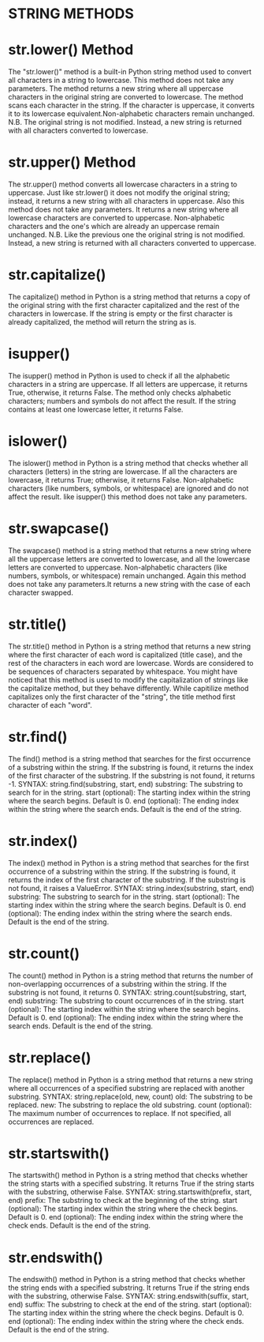 # STRING METHODS 
# str.lower() Method
The "str.lower()" method is a built-in Python string method used to convert all characters in a string to lowercase. This method does not take any parameters. The method returns a new string where all uppercase characters in the original string are converted to lowercase.
The method scans each character in the string. If the character is uppercase, it converts it to its lowercase equivalent.Non-alphabetic characters remain unchanged.
N.B. The original string is not modified. Instead, a new string is returned with all characters converted to lowercase.

# str.upper() Method
The str.upper() method converts all lowercase characters in a string to uppercase. Just like str.lower() it does not modify the original string; instead, it returns a new string with all characters in uppercase. Also this method does not take any parameters. 
It returns a new string where all lowercase characters are converted to uppercase. Non-alphabetic characters and the one's which are already an uppercase remain unchanged.
N.B. Like the previous one the original string is not modified. Instead, a new string is returned with all characters converted to uppercase.

# str.capitalize()
The capitalize() method in Python is a string method that returns a copy of the original string with the first character capitalized and the rest of the characters in lowercase. If the string is empty or the first character is already capitalized, the method will return the string as is.

# isupper()
The isupper() method in Python is used to check if all the alphabetic characters in a string are uppercase. If all letters are uppercase, it returns True, otherwise, it returns False. The method only checks alphabetic characters; numbers and symbols do not affect the result.
If the string contains at least one lowercase letter, it returns False.

# islower()
The islower() method in Python is a string method that checks whether all characters (letters) in the string are lowercase. If all the characters are lowercase, it returns True; otherwise, it returns False. Non-alphabetic characters (like numbers, symbols, or whitespace) are ignored and do not affect the result.
like isupper() this method does not take any parameters.

# str.swapcase()
The swapcase() method is a string method that returns a new string where all the uppercase letters are converted to lowercase, and all the lowercase letters are converted to uppercase. Non-alphabetic characters (like numbers, symbols, or whitespace) remain unchanged.
Again this method does not take any parameters.It returns a new string with the case of each character swapped.

# str.title()
The str.title() method in Python is a string method that returns a new string where the first character of each word is capitalized (title case), and the rest of the characters in each word are lowercase. Words are considered to be sequences of characters separated by whitespace.
You might have noticed that this method is used to modify the capitalization of strings like the capitalize method, but they behave differently. While capitilize method capitalizes only the first character of the "string", the title method first character of each "word".

# str.find()
The find() method is a string method that searches for the first occurrence of a substring within the string. If the substring is found, it returns the index of the first character of the substring. If the substring is not found, it returns -1.
SYNTAX: string.find(substring, start, end)
    substring: The substring to search for in the string.
    start (optional): The starting index within the string where the search begins. Default is 0.
    end (optional): The ending index within the string where the search ends. Default is the end of the string.

# str.index()
The index() method in Python is a string method that searches for the first occurrence of a substring within the string. If the substring is found, it returns the index of the first character of the substring. If the substring is not found, it raises a ValueError.
SYNTAX: string.index(substring, start, end)
    substring: The substring to search for in the string.
    start (optional): The starting index within the string where the search begins. Default is 0.
    end (optional): The ending index within the string where the search ends. Default is the end of the string.

# str.count()
The count() method in Python is a string method that returns the number of non-overlapping occurrences of a substring within the string. If the substring is not found, it returns 0.
SYNTAX: string.count(substring, start, end)
    substring: The substring to count occurrences of in the string.
    start (optional): The starting index within the string where the search begins. Default is 0.
    end (optional): The ending index within the string where the search ends. Default is the end of the string.

# str.replace()
The replace() method in Python is a string method that returns a new string where all occurrences of a specified substring are replaced with another substring.
SYNTAX: string.replace(old, new, count)
    old: The substring to be replaced.
    new: The substring to replace the old substring.
    count (optional): The maximum number of occurrences to replace. If not specified, all occurrences are replaced.

# str.startswith()
The startswith() method in Python is a string method that checks whether the string starts with a specified substring. It returns True if the string starts with the substring, otherwise False.
SYNTAX: string.startswith(prefix, start, end)
    prefix: The substring to check at the beginning of the string.
    start (optional): The starting index within the string where the check begins. Default is 0.
    end (optional): The ending index within the string where the check ends. Default is the end of the string.

# str.endswith()
The endswith() method in Python is a string method that checks whether the string ends with a specified substring. It returns True if the string ends with the substring, otherwise False.
SYNTAX: string.endswith(suffix, start, end)
    suffix: The substring to check at the end of the string.
    start (optional): The starting index within the string where the check begins. Default is 0.
    end (optional): The ending index within the string where the check ends. Default is the end of the string.